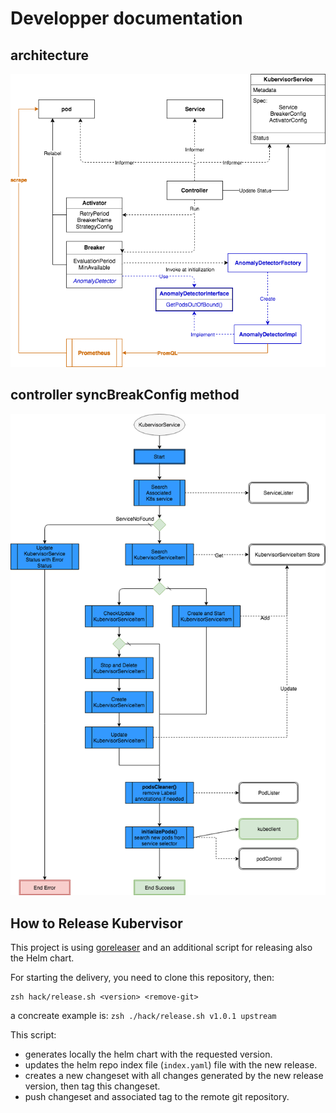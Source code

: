 # Developper documentation


## architecture

![architecture diagram][diagram1]

[diagram1]: ./imgs/diagram1.png


## controller syncBreakConfig method

![Controller Sync][controller_sync]

[controller_sync]: ./imgs/controller_sync.png

## How to Release Kubervisor

This project is using [goreleaser](https://goreleaser.com/) and an additional script for releasing also the Helm chart.

For starting the delivery, you need to clone this repository, then:

```console
zsh hack/release.sh <version> <remove-git>
```

a concreate example is: ```zsh ./hack/release.sh v1.0.1 upstream```

This script:

- generates locally the helm chart with the requested version.
- updates the helm repo index file (```index.yaml```) file with the new release.
- creates a new changeset with all changes generated by the new release version, then tag this changeset.
- push changeset and associated tag to the remote git repository.